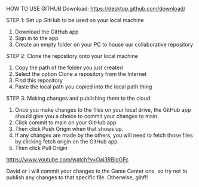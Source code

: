 HOW TO USE GITHUB
Download:
https://desktop.github.com/download/

STEP 1: Set up GitHub to be used on your local machine
  1. Download the GitHub app
  2. Sign in to the app
  3. Create an empty folder on your PC to house our collaborative repository


STEP 2: Clone the repository onto your local machine
  1. Copy the path of the folder you just created
  2. Select the option Clone a repository from the Internet
  3. Find this repository
  4. Paste the local path you copied into the local path thing

STEP 3: Making changes and publishing them to the cloud
  1. Once you make changes to the files on your local drive, the GitHub app should give you a choice to commit your changes to main.
  2. Click commit to main on your GitHub app
  3. Then click Push Origin when that shows up.
  4. If any changes are made by the others, you will need to fetch those files by clicking fetch origin on the GitHub app.
  5. Then click Pull Origin

https://www.youtube.com/watch?v=Oaj3RBIoGFc

David or I will commit your changes to the Game Center one, so try not to publish any changes to that specific file.
Otherwise, glhf!!
